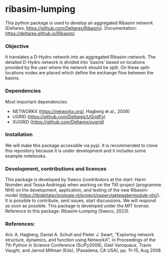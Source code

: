 # ribasim-lumping

This python package is used to develop an aggregated Ribasim network (Deltares, https://github.com/Deltares/Ribasim). Documentation: https://deltares.github.io/Ribasim/

### Objective
It translates a D-Hydro network into an aggregated Ribasim-network. The detailed D-Hydro network is divided into 'basins' based on locations provided by the user where the network should be split. On these split-locations nodes are placed which define the exchange flow between the basins.

### Dependencies
Most important dependencies:
- NETWORKX (https://networkx.org/, Hagberg et al., 2008)
- UGRID (https://github.com/Deltares/UGridPy)
- XUGRID (https://github.com/Deltares/xugrid)

### Installation
We will make this package accessible via pypi. It is recommended to clone this repository because it is under development and it includes some example notebooks.

### Development, contributions and licences
This package is developed by Sweco (contributors at the start: Harm Nomden and Tessa Andringa) when working on the TKI-project (programme NHI) on the development, application, and testing of the new Ribasim-model (https://tkideltatechnologie.nl/project/oppervlaktewatermodule-nhi/). 
It is possible to contribute, sent issues, start discussions. We will respond as soon as possible. This package is developed under the MIT license. Reference to this package: Ribasim-Lumping (Sweco, 2023).

### References:
Aric A. Hagberg, Daniel A. Schult and Pieter J. Swart, “Exploring network structure, dynamics, and function using NetworkX”, in Proceedings of the 7th Python in Science Conference (SciPy2008), Gäel Varoquaux, Travis Vaught, and Jarrod Millman (Eds), (Pasadena, CA USA), pp. 11–15, Aug 2008
